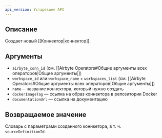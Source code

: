 ```yaml
---
api_version: Устаревшее API
---
```

## Описание
Создает новый [[Коннектор|коннектор]].
## Аргументы
- `airbyte_conn_id` (см. [[Airbyte Operators#Общие аргументы всех операторов|Общие аргументы]])
- `workspace_id` или `workspace_name` + `workspaces_list` (см. [[Airbyte Operators#Общие аргументы всех операторов|Общие аргументы]])
- `name`— название коннектора, который нужно создать
- `dockerImageTag` — ссылка на образ коннектора в репозитории Docker
- `documentationUrl` — ссылка на документацию
## Возвращаемое значение
Словарь с параметрами созданного коннкетора, в т. ч. `sourceDefinitionId`.